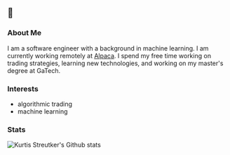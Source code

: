 ## 👋
### About Me
I am a software engineer with a background in machine learning. I am currently working remotely at [Alpaca](https://alpaca.markets/). I spend my free time working on trading strategies, learning new technologies, and working on my master's degree at GaTech.

### Interests
- algorithmic trading
- machine learning

### Stats
![Kurtis Streutker's Github stats](https://github-readme-stats.vercel.app/api?username=sc4recoin&show_icons=true)
